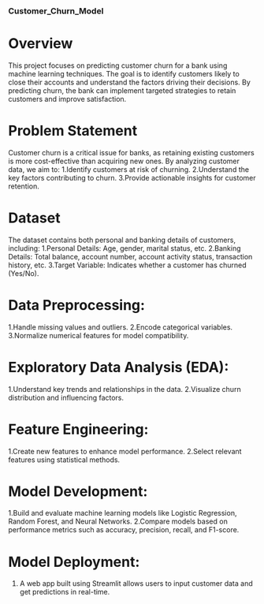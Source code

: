 ### Customer_Churn_Model

# Overview
This project focuses on predicting customer churn for a bank using machine learning techniques. The goal is to identify customers likely to close their accounts and understand the factors driving their decisions. By predicting churn, the bank can implement targeted strategies to retain customers and improve satisfaction.

# Problem Statement
Customer churn is a critical issue for banks, as retaining existing customers is more cost-effective than acquiring new ones. By analyzing customer data, we aim to:
1.Identify customers at risk of churning.
2.Understand the key factors contributing to churn.
3.Provide actionable insights for customer retention.

# Dataset
The dataset contains both personal and banking details of customers, including:
1.Personal Details: Age, gender, marital status, etc.
2.Banking Details: Total balance, account number, account activity status, transaction history, etc.
3.Target Variable: Indicates whether a customer has churned (Yes/No).

# Data Preprocessing:
1.Handle missing values and outliers.
2.Encode categorical variables.
3.Normalize numerical features for model compatibility.

# Exploratory Data Analysis (EDA):
1.Understand key trends and relationships in the data.
2.Visualize churn distribution and influencing factors.

# Feature Engineering:
1.Create new features to enhance model performance.
2.Select relevant features using statistical methods.

# Model Development:
1.Build and evaluate machine learning models like Logistic Regression, Random Forest, and Neural Networks.
2.Compare models based on performance metrics such as accuracy, precision, recall, and F1-score.

# Model Deployment:
1. A web app built using Streamlit allows users to input customer data and get predictions in real-time.
   
